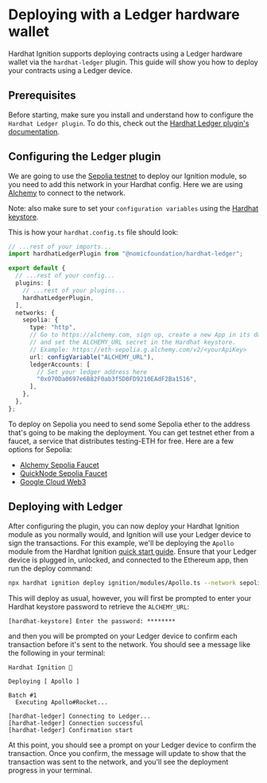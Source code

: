# Deploying with a Ledger hardware wallet

Hardhat Ignition supports deploying contracts using a Ledger hardware wallet via the `hardhat-ledger` plugin. This guide will show you how to deploy your contracts using a Ledger device.

## Prerequisites

Before starting, make sure you install and understand how to configure the `Hardhat Ledger plugin`. To do this, check out the [Hardhat Ledger plugin's documentation](../../../plugins/nomicfoundation-hardhat-ledger.md).

## Configuring the Ledger plugin

We are going to use the [Sepolia testnet](https://ethereum.org/en/developers/docs/networks/#sepolia) to deploy our Ignition module, so you need to add this network in your Hardhat config. Here we are using [Alchemy](https://alchemy.com/) to connect to the network.

Note: also make sure to set your `configuration variables` using the [Hardhat keystore](../../../plugins/nomicfoundation-hardhat-keystore.md).

This is how your `hardhat.config.ts` file should look:

```ts
// ...rest of your imports...
import hardhatLedgerPlugin from "@nomicfoundation/hardhat-ledger";

export default {
  // ...rest of your config...
  plugins: [
    // ...rest of your plugins...
    hardhatLedgerPlugin,
  ],
  networks: {
    sepolia: {
      type: "http",
      // Go to https://alchemy.com, sign up, create a new App in its dashboard,
      // and set the ALCHEMY_URL secret in the Hardhat keystore.
      // Example: https://eth-sepolia.g.alchemy.com/v2/<yourApiKey>
      url: configVariable("ALCHEMY_URL"),
      ledgerAccounts: [
        // Set your ledger address here
        "0x070Da0697e6B82F0ab3f5D0FD9210EAdF2Ba1516",
      ],
    },
  },
};
```

To deploy on Sepolia you need to send some Sepolia ether to the address that's going to be making the deployment. You can get testnet ether from a faucet, a service that distributes testing-ETH for free. Here are a few options for Sepolia:

- [Alchemy Sepolia Faucet](https://sepoliafaucet.com/)
- [QuickNode Sepolia Faucet](https://faucet.quicknode.com/ethereum/sepolia)
- [Google Cloud Web3](https://cloud.google.com/application/web3/faucet)

## Deploying with Ledger

After configuring the plugin, you can now deploy your Hardhat Ignition module as you normally would, and Ignition will use your Ledger device to sign the transactions. For this example, we'll be deploying the `Apollo` module from the Hardhat Ignition [quick start guide](/ignition/docs/getting-started#quick-start). Ensure that your Ledger device is plugged in, unlocked, and connected to the Ethereum app, then run the deploy command:

```sh
npx hardhat ignition deploy ignition/modules/Apollo.ts --network sepolia
```

This will deploy as usual, however, you will first be prompted to enter your Hardhat keystore password to retrieve the `ALCHEMY_URL`:

```
[hardhat-keystore] Enter the password: ********
```

and then you will be prompted on your Ledger device to confirm each transaction before it's sent to the network. You should see a message like the following in your terminal:

```
Hardhat Ignition 🚀

Deploying [ Apollo ]

Batch #1
  Executing Apollo#Rocket...

[hardhat-ledger] Connecting to Ledger...
[hardhat-ledger] Connection successful
[hardhat-ledger] Confirmation start
```

At this point, you should see a prompt on your Ledger device to confirm the transaction. Once you confirm, the message will update to show that the transaction was sent to the network, and you'll see the deployment progress in your terminal.
